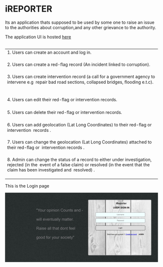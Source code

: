 # iREPORTER
Its an application thats supposed to be used by some one to raise an issue to the authorities about corruption,and any other grievance to the authority.
<table>
<tr><td>1. Users can create an account and log in. <br><br></td></tr>
<tr><td>2. Users can create a  red-ﬂag  record (An incident linked to corruption).   <br><br></td></tr>
<tr><td>3. Users can create  intervention  record   (a call for a government agency to intervene e.g  repair bad road sections, collapsed bridges, ﬂooding e.t.c).   <br><br></td></tr>
<tr><td>4. Users can edit their  red-ﬂag  or  intervention  records.   <br><br></td></tr>
<tr><td>5. Users can delete their  red-ﬂag  or  intervention  records.   <br><br></td></tr>
<tr><td>6. Users can add geolocation (Lat Long Coordinates) to their  red-ﬂag  or  intervention  records .   <br><br></td></tr>
<tr><td>7. Users can change the geolocation (Lat Long Coordinates) attached to their  red-ﬂag  or  intervention  records .   <br><br></td></tr>
<tr><td>8. Admin can change the  status  of a record to either  under investigation, rejected  (in the  event of a false claim)   or  resolved  (in the event that the claim has been investigated and  resolved) .<br> <br></td></tr>

The application UI is hosted <a href="https://nicholusmuwonge.github.io/iReporter/UI/index.html">here</a><br><br>

</table>

This is the Login page

![](screenshot.jpg)<br><br>
